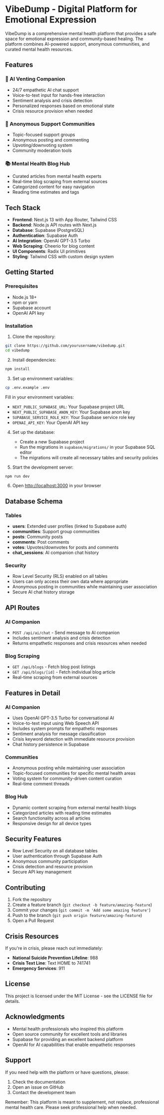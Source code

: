 # VibeDump - Digital Platform for Emotional Expression

VibeDump is a comprehensive mental health platform that provides a safe space for emotional expression and community-based healing. The platform combines AI-powered support, anonymous communities, and curated mental health resources.

## Features

### 🤖 AI Venting Companion
- 24/7 empathetic AI chat support
- Voice-to-text input for hands-free interaction
- Sentiment analysis and crisis detection
- Personalized responses based on emotional state
- Crisis resource provision when needed

### 👥 Anonymous Support Communities
- Topic-focused support groups
- Anonymous posting and commenting
- Upvoting/downvoting system
- Community moderation tools

### 📚 Mental Health Blog Hub
- Curated articles from mental health experts
- Real-time blog scraping from external sources
- Categorized content for easy navigation
- Reading time estimates and tags

## Tech Stack

- **Frontend**: Next.js 13 with App Router, Tailwind CSS
- **Backend**: Node.js API routes with Next.js
- **Database**: Supabase (PostgreSQL)
- **Authentication**: Supabase Auth
- **AI Integration**: OpenAI GPT-3.5 Turbo
- **Web Scraping**: Cheerio for blog content
- **UI Components**: Radix UI primitives
- **Styling**: Tailwind CSS with custom design system

## Getting Started

### Prerequisites

- Node.js 18+ 
- npm or yarn
- Supabase account
- OpenAI API key

### Installation

1. Clone the repository:
```bash
git clone https://github.com/yourusername/vibedump.git
cd vibedump
```

2. Install dependencies:
```bash
npm install
```

3. Set up environment variables:
```bash
cp .env.example .env
```

Fill in your environment variables:
- `NEXT_PUBLIC_SUPABASE_URL`: Your Supabase project URL
- `NEXT_PUBLIC_SUPABASE_ANON_KEY`: Your Supabase anon key
- `SUPABASE_SERVICE_ROLE_KEY`: Your Supabase service role key
- `OPENAI_API_KEY`: Your OpenAI API key

4. Set up the database:
   - Create a new Supabase project
   - Run the migrations in `supabase/migrations/` in your Supabase SQL editor
   - The migrations will create all necessary tables and security policies

5. Start the development server:
```bash
npm run dev
```

6. Open [http://localhost:3000](http://localhost:3000) in your browser

## Database Schema

### Tables

- **users**: Extended user profiles (linked to Supabase auth)
- **communities**: Support group communities
- **posts**: Community posts
- **comments**: Post comments
- **votes**: Upvotes/downvotes for posts and comments
- **chat_sessions**: AI companion chat history

### Security

- Row Level Security (RLS) enabled on all tables
- Users can only access their own data where appropriate
- Anonymous posting in communities while maintaining user association
- Secure AI chat history storage

## API Routes

### AI Companion
- `POST /api/ai/chat` - Send message to AI companion
- Includes sentiment analysis and crisis detection
- Returns empathetic responses and crisis resources when needed

### Blog Scraping
- `GET /api/blogs` - Fetch blog post listings
- `GET /api/blogs/[id]` - Fetch individual blog article
- Real-time scraping from external sources

## Features in Detail

### AI Companion
- Uses OpenAI GPT-3.5 Turbo for conversational AI
- Voice-to-text input using Web Speech API
- Includes system prompts for empathetic responses
- Sentiment analysis for message classification
- Crisis keyword detection with immediate resource provision
- Chat history persistence in Supabase

### Communities
- Anonymous posting while maintaining user association
- Topic-focused communities for specific mental health areas
- Voting system for community-driven content curation
- Real-time comment threads

### Blog Hub
- Dynamic content scraping from external mental health blogs
- Categorized articles with reading time estimates
- Search functionality across all articles
- Responsive design for all device types

## Security Features

- Row Level Security on all database tables
- User authentication through Supabase Auth
- Anonymous community participation
- Crisis detection and resource provision
- Secure API key management

## Contributing

1. Fork the repository
2. Create a feature branch (`git checkout -b feature/amazing-feature`)
3. Commit your changes (`git commit -m 'Add some amazing feature'`)
4. Push to the branch (`git push origin feature/amazing-feature`)
5. Open a Pull Request

## Crisis Resources

If you're in crisis, please reach out immediately:
- **National Suicide Prevention Lifeline**: 988
- **Crisis Text Line**: Text HOME to 741741
- **Emergency Services**: 911

## License

This project is licensed under the MIT License - see the LICENSE file for details.

## Acknowledgments

- Mental health professionals who inspired this platform
- Open source community for excellent tools and libraries
- Supabase for providing an excellent backend platform
- OpenAI for AI capabilities that enable empathetic responses

## Support

If you need help with the platform or have questions, please:
1. Check the documentation
2. Open an issue on GitHub
3. Contact the development team

Remember: This platform is meant to supplement, not replace, professional mental health care. Please seek professional help when needed.